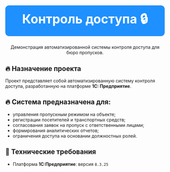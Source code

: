 <div align="center">

<h1 style="font-size: 2.8em; font-weight: bold; color: white; background-color: #1E90FF; padding: 15px; border-radius: 12px;">
Контроль доступа 🔒
</h1>

<p>Демонстрация автоматизированной системы контроля доступа для бюро пропусков.</p>

</div>

## 🔥 Назначение проекта

Проект представляет собой автоматизированную систему контроля доступа, разработанную на платформе **1С: Предприятие**.

## 🔥 Система предназначена для:
- управления пропускным режимом на объекте;
- регистрации посетителей и транспортных средств;
- согласования заявок на пропуск с ответственными лицами;
- формирования аналитических отчетов;
- ограничения доступа на основании должностных ролей.

## 🔧 Технические требования
- Платформа **1С:Предприятие**: версия `8.3.25`

